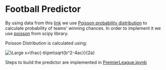 # Football Predictor

By using data from this [link](https://www.football-data.co.uk/englandm.php) we use [Poisson probability distribution](https://en.wikipedia.org/wiki/Poisson_distribution) to calculate probability of teams' winning chances. In order to implement it we use [poisson](https://docs.scipy.org/doc/scipy/reference/generated/scipy.stats.poisson.html) from scipy library.

Poisson Distribution is calculated using:

![\Large x=\frac{-b\pm\sqrt{b^2-4ac}}{2a}](https://latex.codecogs.com/svg.latex?f(k)%3D%7B\exp(-\mu)%5Cfrac{\mu^k}{k!}%7B)


Steps to build the predictor are implemented in [PremierLeague.ipynb](https://github.com/shaswat-dharaiya/Football-Predictor/blob/main/PremierLeague.ipynb)
